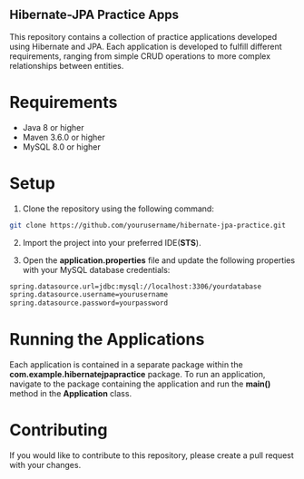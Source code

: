 ## Hibernate-JPA Practice Apps
This repository contains a collection of practice applications developed using Hibernate and JPA. Each application is developed to fulfill different requirements, ranging from simple CRUD operations to more complex relationships between entities.

# Requirements
+ Java 8 or higher
+ Maven 3.6.0 or higher
+ MySQL 8.0 or higher
# Setup
1. Clone the repository using the following command:
~~~ bash
git clone https://github.com/yourusername/hibernate-jpa-practice.git
~~~
2. Import the project into your preferred IDE(**STS**).

3. Open the **application.properties** file and update the following properties with your MySQL database credentials:

~~~ bash
spring.datasource.url=jdbc:mysql://localhost:3306/yourdatabase
spring.datasource.username=yourusername
spring.datasource.password=yourpassword
~~~
# Running the Applications
Each application is contained in a separate package within the **com.example.hibernatejpapractice** package. To run an application, navigate to the package containing the application and run the **main()** method in the **Application** class.

# Contributing
If you would like to contribute to this repository, please create a pull request with your changes.
